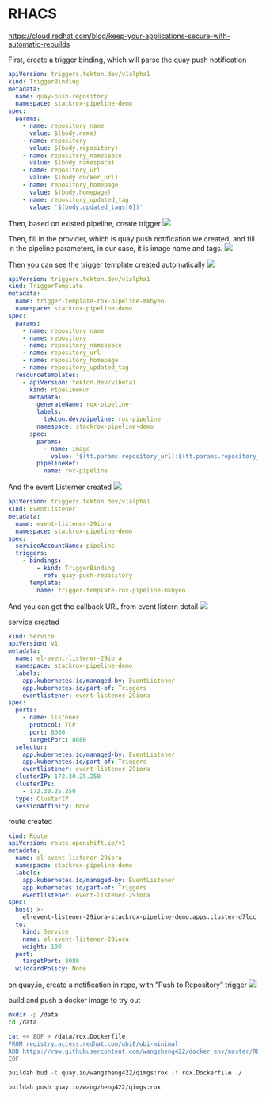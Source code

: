 # RHACS

https://cloud.redhat.com/blog/keep-your-applications-secure-with-automatic-rebuilds

First, create a trigger binding, which will parse the quay push notification
```yaml
apiVersion: triggers.tekton.dev/v1alpha1
kind: TriggerBinding
metadata:
  name: quay-push-repository
  namespace: stackrox-pipeline-demo
spec:
  params:
    - name: repository_name
      value: $(body.name)
    - name: repository
      value: $(body.repository)
    - name: repository_namespace
      value: $(body.namespace)
    - name: repository_url
      value: $(body.docker_url)
    - name: repository_homepage
      value: $(body.homepage)
    - name: repository_updated_tag
      value: '$(body.updated_tags[0])'
```

Then, based on existed pipeline, create trigger
![](imgs/2021-08-25-13-16-39.png)

Then, fill in the provider, which is quay push notification we created, and fill in the pipeline parameters, in our case, it is image name and tags.
![](imgs/2021-08-25-13-17-28.png)

Then you can see the trigger template created automatically
![](imgs/2021-08-25-13-19-24.png)
```yaml
apiVersion: triggers.tekton.dev/v1alpha1
kind: TriggerTemplate
metadata:
  name: trigger-template-rox-pipeline-mkbyeo
  namespace: stackrox-pipeline-demo
spec:
  params:
    - name: repository_name
    - name: repository
    - name: repository_namespace
    - name: repository_url
    - name: repository_homepage
    - name: repository_updated_tag
  resourcetemplates:
    - apiVersion: tekton.dev/v1beta1
      kind: PipelineRun
      metadata:
        generateName: rox-pipeline-
        labels:
          tekton.dev/pipeline: rox-pipeline
        namespace: stackrox-pipeline-demo
      spec:
        params:
          - name: image
            value: '$(tt.params.repository_url):$(tt.params.repository_updated_tag)'
        pipelineRef:
          name: rox-pipeline
```

And the event Listerner created
![](imgs/2021-08-25-13-19-51.png)
```yaml
apiVersion: triggers.tekton.dev/v1alpha1
kind: EventListener
metadata:
  name: event-listener-29iora
  namespace: stackrox-pipeline-demo
spec:
  serviceAccountName: pipeline
  triggers:
    - bindings:
        - kind: TriggerBinding
          ref: quay-push-repository
      template:
        name: trigger-template-rox-pipeline-mkbyeo
```

And you can get the callback URL from event listern detail
![](imgs/2021-08-25-13-34-51.png)

service created
```yaml
kind: Service
apiVersion: v1
metadata:
  name: el-event-listener-29iora
  namespace: stackrox-pipeline-demo
  labels:
    app.kubernetes.io/managed-by: EventListener
    app.kubernetes.io/part-of: Triggers
    eventlistener: event-listener-29iora
spec:
  ports:
    - name: listener
      protocol: TCP
      port: 8080
      targetPort: 8080
  selector:
    app.kubernetes.io/managed-by: EventListener
    app.kubernetes.io/part-of: Triggers
    eventlistener: event-listener-29iora
  clusterIP: 172.30.25.250
  clusterIPs:
    - 172.30.25.250
  type: ClusterIP
  sessionAffinity: None
```

route created
```yaml
kind: Route
apiVersion: route.openshift.io/v1
metadata:
  name: el-event-listener-29iora
  namespace: stackrox-pipeline-demo
  labels:
    app.kubernetes.io/managed-by: EventListener
    app.kubernetes.io/part-of: Triggers
    eventlistener: event-listener-29iora
spec:
  host: >-
    el-event-listener-29iora-stackrox-pipeline-demo.apps.cluster-d7lcc.d7lcc.sandbox923.opentlc.com
  to:
    kind: Service
    name: el-event-listener-29iora
    weight: 100
  port:
    targetPort: 8080
  wildcardPolicy: None
```

on quay.io, create a notification in repo, with "Push to Repository" trigger
![](imgs/2021-08-25-13-40-59.png)

build and push a docker image to try out
```bash
mkdir -p /data
cd /data

cat << EOF > /data/rox.Dockerfile
FROM registry.access.redhat.com/ubi8/ubi-minimal
ADD https://raw.githubusercontent.com/wangzheng422/docker_env/master/README.md /wzh
EOF

buildah bud -t quay.io/wangzheng422/qimgs:rox -f rox.Dockerfile ./

buildah push quay.io/wangzheng422/qimgs:rox


```